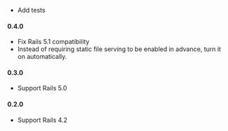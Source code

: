 - Add tests

#### 0.4.0

- Fix Rails 5.1 compatibility
- Instead of requiring static file serving to be enabled in advance, turn it on
  automatically.


#### 0.3.0

- Support Rails 5.0


#### 0.2.0

- Support Rails 4.2

